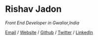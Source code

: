 # Rishav Jadon
*Front End Developer in Gwalior,India*


[Email](rishav.jadon.work@gmail.com) / [Website](csskenpai.com) / [Github](github.com/rjitsu) / [Twitter](twitter.com/rovenclasher) / [LinkedIn](linkedin.com/in/rishav-jadon-584037194/)

